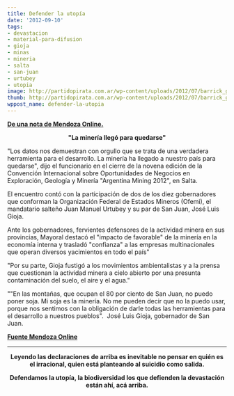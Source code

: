 ```yaml
---
title: Defender la utopía
date: '2012-09-10'
tags:
- devastacion
- material-para-difusion
- gioja
- minas
- mineria
- salta
- san-juan
- urtubey
- utopia
image: http://partidopirata.com.ar/wp-content/uploads/2012/07/barrick_glaciar.jpg
thumb: http://partidopirata.com.ar/wp-content/uploads/2012/07/barrick_glaciar-150x150.jpg
wppost_name: defender-la-utopia
---
```


<strong><a href="http://www.mdzol.com/mdz/nota/416913-desde-el-gobierno-aclaran-que-la-mineria-llego-para-quedarse/" target="_blank">De una nota de Mendoza Online.</a></strong>
<p style="text-align: center;"><strong>"La minería llegó para quedarse"</strong></p>
"Los datos nos demuestran con orgullo que se trata de una verdadera herramienta para el desarrollo. La minería ha llegado a nuestro país para quedarse", dijo el funcionario en el cierre de la novena edición de la Convención Internacional sobre Oportunidades de Negocios en Exploración, Geología y Minería "Argentina Mining 2012", en Salta.

El encuentro contó con la participación de dos de los diez gobernadores que conforman la Organización Federal de Estados Mineros (Ofemi), el mandatario salteño Juan Manuel Urtubey y su par de San Juan, José Luis Gioja.

Ante los gobernadores, fervientes defensores de la actividad minera en sus provincias, Mayoral destacó el "impacto de favorable" de la minería en la economía interna y trasladó "confianza" a las empresas multinacionales que operan diversos yacimientos en todo el país"

"Por su parte, Gioja fustigó a los movimientos ambientalistas y a la prensa que cuestionan la actividad minera a cielo abierto por una presunta contaminación del suelo, el aire y el agua."

""En las montañas, que ocupan el 80 por ciento de San Juan, no puedo poner soja. Mi soja es la minería. No me pueden decir que no la puedo usar, porque nos sentimos con la obligación de darle todas las herramientas para el desarrollo a nuestros pueblos".  José Luis Gioja, gobernador de San Juan.

<strong><a href="http://www.mdzol.com/mdz/nota/416913-desde-el-gobierno-aclaran-que-la-mineria-llego-para-quedarse/" target="_blank"> Fuente Mendoza Online</a></strong>

<hr />
<p style="text-align: center;"><strong>Leyendo las declaraciones de arriba es inevitable no pensar en quién es el irracional, quien está planteando al suicidio como salida.</strong></p>
<p style="text-align: center;"><strong>Defendamos la utopía, la biodiversidad los que defienden la devastación están ahí, acá arriba.</strong>
</p>
&nbsp;
